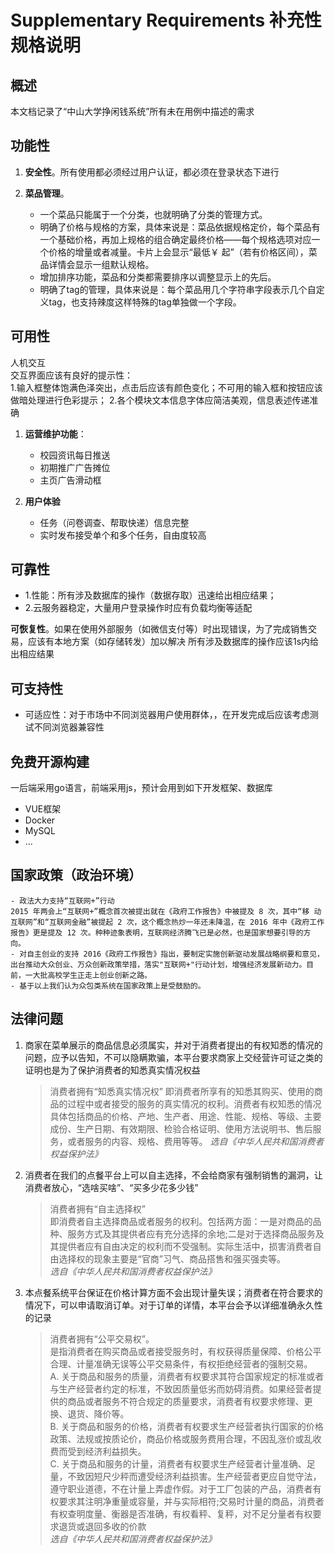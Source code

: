 # Supplementary Requirements 补充性规格说明



## 概述

本文档记录了“中山大学挣闲钱系统”所有未在用例中描述的需求

## 功能性

1. **安全性**。所有使用都必须经过用户认证，都必须在登录状态下进行


3. **菜品管理**。
    - 一个菜品只能属于一个分类，也就明确了分类的管理方式。
    - 明确了价格与规格的方案，具体来说是：菜品依据规格定价，每个菜品有一个基础价格，再加上规格的组合确定最终价格——每个规格选项对应一个价格的增量或者减量。卡片上会显示“最低￥ 起”（若有价格区间），菜品详情会显示一组默认规格。
    - 增加排序功能，菜品和分类都需要排序以调整显示上的先后。
    - 明确了tag的管理，具体来说是：每个菜品用几个字符串字段表示几个自定义tag，也支持辣度这样特殊的tag单独做一个字段。

## 可用性

人机交互  
交互界面应该有良好的提示性：  
1.输入框整体饱满色泽突出，点击后应该有颜色变化；不可用的输入框和按钮应该做暗处理进行色彩提示；
2.各个模块文本信息字体应简洁美观，信息表述传递准确

1. **运营维护功能**：

    - 校园资讯每日推送
    - 初期推广广告摊位
    - 主页广告滑动框
    
2. **用户体验**
    - 任务（问卷调查、帮取快递）信息完整
    - 实时发布接受单个和多个任务，自由度较高
  
## 可靠性
   - 1.性能：所有涉及数据库的操作（数据存取）迅速给出相应结果； 
   - 2.云服务器稳定，大量用户登录操作时应有负载均衡等适配
 
 **可恢复性**。如果在使用外部服务（如微信支付等）时出现错误，为了完成销售交易，应该有本地方案（如存储转发）加以解决
所有涉及数据库的操作应该1s内给出相应结果 

## 可支持性

- 可适应性：对于市场中不同浏览器用户使用群体，，在开发完成后应该考虑测试不同浏览器兼容性

## 免费开源构建

一后端采用go语言，前端采用js，预计会用到如下开发框架、数据库

- VUE框架
- Docker
- MySQL
- ...

## 国家政策（政治环境）
    - 政法大力支持“互联网+”行动
    2015 年两会上“互联网+”概念首次被提出就在《政府工作报告》中被提及 8 次，其中“移 动互联网”和“互联网金融”被提起 2 次，这个概念热炒一年还未降温，在 2016 年中《政府工作报告》更是提及 12 次。种种迹象表明，互联网经济腾飞已是必然，也是国家想要引导的方向。
    - 对自主创业的支持 2016《政府工作报告》指出，要制定实施创新驱动发展战略纲要和意见，出台推动大众创业、万众创新政策举措，落实"互联网+"行动计划，增强经济发展新动力。目前，一大批高校学生正走上创业创新之路。
    - 基于以上我们认为众包类系统在国家政策上是受鼓励的。
## 法律问题

1. 商家在菜单展示的商品信息必须属实，并对于消费者提出的有权知悉的情况的问题，应予以告知，不可以隐瞒欺骗，本平台要求商家上交经营许可证之类的证明也是为了保护消费者的知悉真实情况权益
    > 消费者拥有“知悉真实情况权”
    > 即消费者所享有的知悉其购买、使用的商品的过程中或者接受的服务的真实情况的权利。消费者有权知悉的情况具体包括商品的价格、产地、生产者、用途、性能、规格、等级、主要成份、生产日期、有效期限、检验合格证明、使用方法说明书、售后服务，或者服务的内容、规格、费用等等。
    > *选自《中华人民共和国消费者权益保护法》*
2. 消费者在我们的点餐平台上可以自主选择，不会给商家有强制销售的漏洞，让消费者放心，“选啥买啥”、“买多少花多少钱”
    > 消费者拥有“自主选择权”  
    > 即消费者自主选择商品或者服务的权利。包括两方面：一是对商品的品种、服务方式及其提供者应有充分选择的余地;二是对于选择商品服务及其提供者应有自由决定的权利而不受强制。实际生活中，损害消费者自由选择权的现象主要是“官商”习气、商品搭售和强买强卖等。  
    > *选自《中华人民共和国消费者权益保护法》*
3. 本点餐系统平台保证在价格计算方面不会出现计量失误；消费者在符合要求的情况下，可以申请取消订单。对于订单的详情，本平台会予以详细准确永久性的记录
    > 消费者拥有“公平交易权”。  
    > 是指消费者在购买商品或者接受服务时，有权获得质量保障、价格公平合理、计量准确无误等公平交易条件，有权拒绝经营者的强制交易。  
    > A. 关于商品和服务的质量，消费者有权要求其符合国家规定的标准或者与生产经营者约定的标准，不致因质量低劣而妨碍消费。如果经营者提供的商品或者服务不符合规定的质量要求，消费者有权要求修理、更换、退货、降价等。  
    > B. 关于商品和服务的价格，消费者有权要求生产经营者执行国家的价格政策、法规或按质论价，商品价格或服务费用合理，不因乱涨价或乱收费而受到经济利益损失。  
    > C. 关于商品和服务的计量，消费者有权要求生产经营者计量准确、足量，不致因短尺少秤而遭受经济利益损害。生产经营者更应自觉守法，遵守职业道德，不在计量上弄虚作假。对于工厂包装的产品，消费者有权要求其注明净重量或容量，并与实际相符;交易时计量的商品，消费者有权查明度量、衡器是否准确，有权看秤、复秤，对不足分量者有权要求退货或退回多收的价款  
    > *选自《中华人民共和国消费者权益保护法》*
